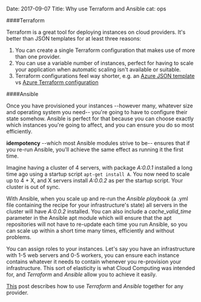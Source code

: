 Date: 2017-09-07
Title: Why use Terraform and Ansible
cat: ops

####Terraform

Terraform is a great tool for deploying instances on cloud providers. It's better than JSON templates for at least three reasons:

1. You can create a single Terraform configuration that makes use of more than one provider.
2. You can use a variable number of instances, perfect for having to scale your application when automatic scaling isn't available or suitable.
3. Terraform configurations feel way shorter, e.g. an [Azure JSON template](https://raw.githubusercontent.com/azure/azure-quickstart-templates/master/101-vm-sshkey/azuredeploy.json) vs [Azure Terraform configuration](https://www.terraform.io/docs/providers/azure/r/instance.html#example-usage)

####Ansible

Once you have provisioned your instances --however many, whatever size and operating system you need-- you're going to have to configure their state somehow. Ansible is perfect for that because you can choose exactly which instances you're going to affect, and you can ensure you do so most efficiently.

**idempotency** --which most Ansible modules strive to be-- ensures that if you re-run Ansible, you'll achieve the same effect as running it the first time.

Imagine having a cluster of 4 servers, with package *A:0.0.1* installed a long time ago using a startup script `apt-get install A`. You now need to scale up to 4 + X, and X servers install *A:0.0.2* as per the startup script. Your cluster is out of sync.

With Ansible, when you scale up and re-run the *Ansible playbook* (a .yml file containing the recipe for your infrastructure's state) all servers in the cluster will have *A:0.0.2* installed. You can also include a *cache_valid_time* parameter in the Ansible apt module which will ensure that the apt repositories will not have to re-update each time you run Ansible, so you can scale up within a short time many times, efficiently and without problems.

You can assign roles to your instances. Let's say you have an infrastructure with 1-5 web servers and 0-5 workers, you can ensure each instance contains whatever it needs to contain whenever you re-provision your infrastructure. This sort of elasticity is what Cloud Computing was intended for, and *Terraform* and *Ansible* allow you to achieve it easily.

[This](https://yonatankoren.com/post/a3-jenkins-terraform-ansible) post describes how to use *Terraform* and *Ansible* together for any provider.

